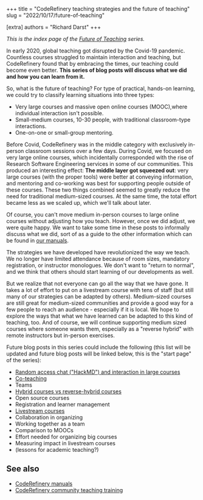 +++
title = "CodeRefinery teaching strategies and the future of teaching"
slug = "2022/10/17/future-of-teaching"

[extra]
authors = "Richard Darst"
+++

*This is the index page of the [Future of
Teaching](/blog/2022/10/17/future-of-teaching/) series.*


In early 2020, global teaching got disrupted by the Covid-19
pandemic.  Countless courses struggled to maintain interaction and
teaching, but CodeRefinery found that by embracing the times, our
teaching could become even better.  **This series of blog posts will
discuss what we did and how you can learn from it.**

So, what is the future of teaching?  For type of practical, hands-on
learning, we could try to classify learning situations into three
types:
* Very large courses and massive open online courses (MOOC),where
  individual interaction isn't possible.
* Small-medium courses, 10-30 people, with traditional classroom-type
  interactions.
* One-on-one or small-group mentoring.

Before Covid, CodeRefinery was in the middle category with exclusively
in-person classroom sessions over a few days.  During Covid, we
focused on very large online courses, which incidentally corresponded
with the rise of Research Software Engineering services in some of our
communities.  This produced an interesting effect: **The middle layer
got squeezed out**: very large courses (with the proper tools) were
better at conveying information, and mentoring and co-working was best
for supporting people outside of these courses.  These two things
combined seemed to greatly reduce the need for traditional
medium-sized courses.  At the same time, the total effort became less
as we scaled up, which we'll talk about later.

Of course, you can't move medium in-person courses to large online
courses without adjusting how you teach.  However, once we did adjust,
we were quite happy.  We want to take some time in these posts to
informally discuss what we did, sort of as a guide to the other
information which can be found in [our
manuals](https://coderefinery.github.io/manuals/).

The strategies we have developed have revolutionized the way we teach.
We no longer have limited attendance because of room sizes, mandatory
registration, or instructor monologues.  We don't want to "return to
normal", and we think that others should start learning of our
developments as well.

But we realize that not everyone can go all the way that we have gone.
It takes a lot of effort to put on a livestream course with tens of
staff (but still many of our strategies can be adapted by others).
Medium-sized courses are still great for medium-sized communities and
provide a good way for a few people to reach an audience - especially
if it is local.  We hope to explore the ways that what we have learned
can be adapted to this kind of teaching, too.  And of course, we will
continue supporting medium sized courses where someone wants them,
especially as a "reverse hybrid" with remote instructors but in-person
exercises.

Future blog posts in this series could include the following (this
list will be updated and future blog posts will be linked below, this
is the "start page" of the series):
* [Random access chat ("HackMD") and interaction in large courses](@/blog/2022-10-24-parallel-chat.md)
* [Co-teaching](@/blog/2022-10-31-co-teaching.md)
* Teams
* [Hybrid courses vs reverse-hybrid courses](@/blog/2022-11-07-reverse-hybrid.md)
* Open source courses
* Registration and learner management
* [Livestream courses](@/blog/2022-11-14-livestreaming-courses.md)
* Collaboration in organizing
* Working together as a team
* Comparison to MOOCs
* Effort needed for organizing big courses
* Measuring impact in livestream courses
* (lessons for academic teaching?)

## See also

- [CodeRefinery manuals](https://coderefinery.github.io/manuals/)
- [CodeRefinery community teaching
  training](https://coderefinery.github.io/community-teaching/)
